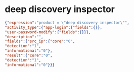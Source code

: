 deep discovery inspector
========================

```JSON
{"expression":"product = \"deep discovery inspector\"",
"activity_type":{"app-login":{"fields":{}},
"user-password-modify":{"fields":{}}},
"description":"",
"fields":{"src_ip":{"core":"0",
"detection":"1",
"informational":"0"},
"result":{"core":"0",
"detection":"1",
"informational":"0"}}}
```